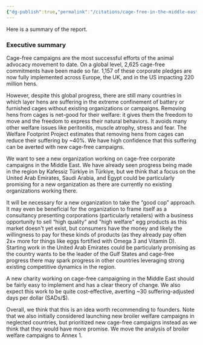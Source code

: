 ```yaml
---
{"dg-publish":true,"permalink":"/citations/cage-free-in-the-middle-east-charity-entrepreneurship/","created":"2025-10-23T17:42:45.832+01:00","updated":"2025-10-23T17:42:45.833+01:00"}
---
```



Here is a summary of the report.

### Executive summary

Cage-free campaigns are the most successful efforts of the animal advocacy movement to date. On a global level, 2,625 cage-free commitments have been made so far. 1,157 of these corporate pledges are now fully implemented across Europe, the UK, and in the US impacting 220 million hens.

However, despite this global progress, there are still many countries in which layer hens are suffering in the extreme confinement of battery or furnished cages without existing organizations or campaigns. Removing hens from cages is net-good for their welfare: it gives them the freedom to move and the freedom to express their natural behaviors. It avoids many other welfare issues like peritonitis, muscle atrophy, stress and fear. The Welfare Footprint Project estimates that removing hens from cages can reduce their suffering by ~40%. We have high confidence that this suffering can be averted with new cage-free campaigns.

We want to see a new organization working on cage-free corporate campaigns in the Middle East. We have already seen progress being made in the region by Kafessiz Türkiye in Türkiye, but we think that a focus on the United Arab Emirates, Saudi Arabia, and Egypt could be particularly promising for a new organization as there are currently no existing organizations working there.

It will be necessary for a new organization to take the “good cop” approach. It may even be beneficial for the organization to frame itself as a consultancy presenting corporations (particularly retailers) with a business opportunity to sell “high quality” and "high welfare" egg products as this market doesn't yet exist, but consumers have the money and likely the willingness to pay for these kinds of products (as they already pay often 2x+ more for things like eggs fortified with Omega 3 and Vitamin D). Starting work in the United Arab Emirates could be particularly promising as the country wants to be the leader of the Gulf States and cage-free progress there may spark progress in other countries leveraging strong existing competitive dynamics in the region.

A new charity working on cage-free campaigning in the Middle East should be fairly easy to implement and has a clear theory of change. We also expect this work to be quite cost-effective, averting ~30 suffering-adjusted days per dollar (SADs/$).

Overall, we think that this is an idea worth recommending to founders. Note that we also initially considered launching new broiler welfare campaigns in neglected countries, but prioritized new cage-free campaigns instead as we think that they would have more promise. We move the analysis of broiler welfare campaigns to Annex 1.
